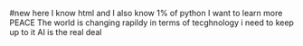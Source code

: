 #new here
I know html and I also know 1% of python 
I want to learn more
PEACE
The world is changing rapildy in terms of tecghnology i need to keep up to it
AI is the real deal
